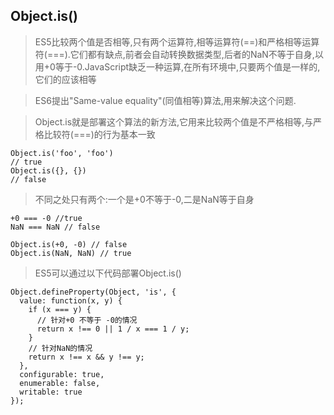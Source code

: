 ## Object.is()
> ES5比较两个值是否相等,只有两个运算符,相等运算符(==)和严格相等运算符(===).它们都有缺点,前者会自动转换数据类型,后者的NaN不等于自身,以用+0等于-0.JavaScript缺乏一种运算,在所有环境中,只要两个值是一样的,它们的应该相等

>ES6提出"Same-value equality"(同值相等)算法,用来解决这个问题.

>Object.is就是部署这个算法的新方法,它用来比较两个值是不严格相等,与严格比较符(===)的行为基本一致
```
Object.is('foo', 'foo')
// true
Object.is({}, {})
// false
```
>不同之处只有两个:一个是+0不等于-0,二是NaN等于自身
```
+0 === -0 //true
NaN === NaN // false

Object.is(+0, -0) // false
Object.is(NaN, NaN) // true
```
>ES5可以通过以下代码部署Object.is()
```
Object.defineProperty(Object, 'is', {
  value: function(x, y) {
    if (x === y) {
      // 针对+0 不等于 -0的情况
      return x !== 0 || 1 / x === 1 / y;
    }
    // 针对NaN的情况
    return x !== x && y !== y;
  },
  configurable: true,
  enumerable: false,
  writable: true
});
```